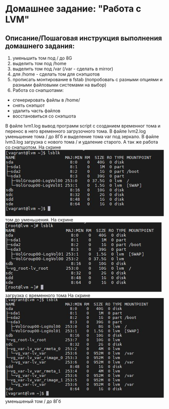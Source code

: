 # Домашнее задание: "Работа с LVM"

## Описание/Пошаговая инструкция выполнения домашнего задания:

1. уменьшить том под / до 8G
2. выделить том под /home
3. выделить том под /var (/var - сделать в mirror)
4. для /home - сделать том для снэпшотов
5. прописать монтирование в fstab (попробовать с разными опциями и разными файловыми системами на выбор)
6. Работа со снапшотами:
*    сгенерировать файлы в /home/
*    снять снэпшот
*    удалить часть файлов
*    восстановиться со снэпшота

В файле lvm1.log вывод программ script с созданием временног тома и перенос в него временного загрузочного тома. В файле lvm2.log уменьшение тома / до 8Гб и выделение тома var под зеркало. В файле lvm3.log загрузка с нового тома / и удаление старого. А так же работа со снапшотом.
На скрине ![file](img/1.JPG) том до уменьшения. 
На скрине ![file](img/2.JPG) загрузка с временного тома
На скрине ![file](img/3.JPG) уменьшеный том / до 8Гб
